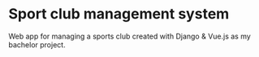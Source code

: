 # Sport club management system 
Web app for managing a sports club created with Django &amp; Vue.js as my bachelor project.

